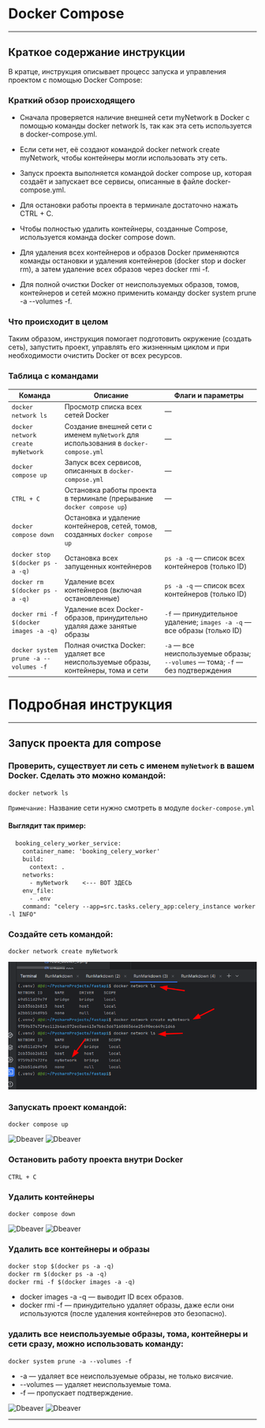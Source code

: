 # Docker Compose

---

## Краткое содержание инструкции

В кратце, инструкция описывает процесс запуска и управления проектом с помощью Docker Compose:

### Краткий обзор происходящего

- Сначала проверяется наличие внешней сети myNetwork в Docker с помощью команды docker network ls, так как эта сеть
  используется в docker-compose.yml.

- Если сети нет, её создают командой docker network create myNetwork, чтобы контейнеры могли использовать эту сеть.

- Запуск проекта выполняется командой docker compose up, которая создаёт и запускает все сервисы, описанные в файле
  docker-compose.yml.

- Для остановки работы проекта в терминале достаточно нажать CTRL + C.

- Чтобы полностью удалить контейнеры, созданные Compose, используется команда docker compose down.

- Для удаления всех контейнеров и образов Docker применяются команды остановки и удаления контейнеров (docker stop и
  docker rm), а затем удаление всех образов через docker rmi -f.

- Для полной очистки Docker от неиспользуемых образов, томов, контейнеров и сетей можно применить команду docker system
  prune -a --volumes -f.

### Что происходит в целом

Таким образом, инструкция помогает подготовить окружение (создать сеть), запустить проект, управлять его жизненным
циклом и при необходимости очистить Docker от всех ресурсов.

### Таблица с командами

| Команда                                | Описание                                                                            | Флаги и параметры                                                              |
|----------------------------------------|-------------------------------------------------------------------------------------|--------------------------------------------------------------------------------|
| `docker network ls`                    | Просмотр списка всех сетей Docker                                                   | —                                                                              |
| `docker network create myNetwork`      | Создание внешней сети с именем `myNetwork` для использования в `docker-compose.yml` | —                                                                              |
| `docker compose up`                    | Запуск всех сервисов, описанных в `docker-compose.yml`                              | —                                                                              |
| `CTRL + C`                             | Остановка работы проекта в терминале (прерывание `docker compose up`)               | —                                                                              |
| `docker compose down`                  | Остановка и удаление контейнеров, сетей, томов, созданных `docker compose up`       | —                                                                              |
| `docker stop $(docker ps -a -q)`       | Остановка всех запущенных контейнеров                                               | `ps -a -q` — список всех контейнеров (только ID)                               |
| `docker rm $(docker ps -a -q)`         | Удаление всех контейнеров (включая остановленные)                                   | `ps -a -q` — список всех контейнеров (только ID)                               |
| `docker rmi -f $(docker images -a -q)` | Удаление всех Docker-образов, принудительно удаляя даже занятые образы              | `-f` — принудительное удаление; `images -a -q` — все образы (только ID)        |
| `docker system prune -a --volumes -f`  | Полная очистка Docker: удаляет все неиспользуемые образы, контейнеры, тома и сети   | `-a` — все неиспользуемые образы; `--volumes` — тома; `-f` — без подтверждения |



# Подробная инструкция

---

## Запуск проекта для compose



### Проверить, существует ли сеть с именем `myNetwork` в вашем Docker. Сделать это можно командой:

```shell
docker network ls
```

`Примечание:` Название сети нужно смотреть в модуле `docker-compose.yml`

#### Выглядит так пример:

```text
  booking_celery_worker_service:
    container_name: 'booking_celery_worker'
    build:
      context: .
    networks:   
      - myNetwork    <--- ВОТ ЗДЕСЬ
    env_file:
      - .env
    command: "celery --app=src.tasks.celery_app:celery_instance worker -l INFO"
```

### Создайте сеть командой:

```shell
docker network create myNetwork
```

![Dbeaver](/9%20Docker%20и%20деплой%20проекта/docker-network.png)

### Запускать проект командой:

```shell
docker compose up
```

![Dbeaver](/course_helpers/9%20Docker%20и%20деплой%20проекта/compose_up.png) ![Dbeaver](/course_helpers/9%20Docker%20и%20деплой%20проекта/compose_up2.png)

### Остановить работу проекта внутри Docker

```shell
CTRL + C
```

### Удалить контейнеры

```shell
docker compose down
```

![Dbeaver](/course_helpers/9%20Docker%20и%20деплой%20проекта/compose_delete.png) ![Dbeaver](/course_helpers/9%20Docker%20и%20деплой%20проекта/compose_delete_2.png)

### Удалить все контейнеры и образы

```shell
docker stop $(docker ps -a -q)
docker rm $(docker ps -a -q)
docker rmi -f $(docker images -a -q)
```

- docker images -a -q — выводит ID всех образов.
- docker rmi -f — принудительно удаляет образы, даже если они используются (после удаления контейнеров это безопасно).

### удалить все неиспользуемые образы, тома, контейнеры и сети сразу, можно использовать команду:

```shell
docker system prune -a --volumes -f
```

- -a — удаляет все неиспользуемые образы, не только висячие.
- --volumes — удаляет неиспользуемые тома.
- -f — пропускает подтверждение.

![Dbeaver](/course_helpers/9%20Docker%20и%20деплой%20проекта/docker_delete_3.png)  ![Dbeaver](/course_helpers/9%20Docker%20и%20деплой%20проекта/compose_delete_3.png)

---








































